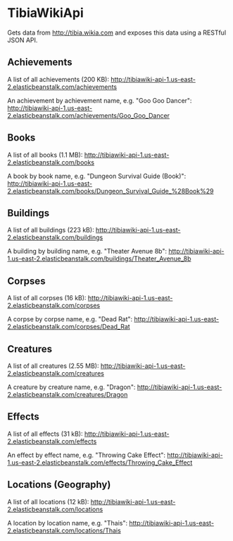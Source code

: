 # TibiaWikiApi

Gets data from http://tibia.wikia.com and exposes this data using a RESTful JSON API.

## Achievements

A list of all achievements (200 KB):
http://tibiawiki-api-1.us-east-2.elasticbeanstalk.com/achievements

An achievement by achievement name, e.g. "Goo Goo Dancer":
http://tibiawiki-api-1.us-east-2.elasticbeanstalk.com/achievements/Goo_Goo_Dancer

## Books

A list of all books (1.1 MB):
http://tibiawiki-api-1.us-east-2.elasticbeanstalk.com/books

A book by book name, e.g. "Dungeon Survival Guide (Book)":
http://tibiawiki-api-1.us-east-2.elasticbeanstalk.com/books/Dungeon_Survival_Guide_%28Book%29

## Buildings

A list of all buildings (223 kB):
http://tibiawiki-api-1.us-east-2.elasticbeanstalk.com/buildings

A building by building name, e.g. "Theater Avenue 8b":
http://tibiawiki-api-1.us-east-2.elasticbeanstalk.com/buildings/Theater_Avenue_8b

## Corpses

A list of all corpses (16 kB):
http://tibiawiki-api-1.us-east-2.elasticbeanstalk.com/corpses

A corpse by corpse name, e.g. "Dead Rat":
http://tibiawiki-api-1.us-east-2.elasticbeanstalk.com/corpses/Dead_Rat

## Creatures

A list of all creatures (2.55 MB):
http://tibiawiki-api-1.us-east-2.elasticbeanstalk.com/creatures

A creature by creature name, e.g. "Dragon":
http://tibiawiki-api-1.us-east-2.elasticbeanstalk.com/creatures/Dragon

## Effects

A list of all effects (31 kB):
http://tibiawiki-api-1.us-east-2.elasticbeanstalk.com/effects

An effect by effect name, e.g. "Throwing Cake Effect":
http://tibiawiki-api-1.us-east-2.elasticbeanstalk.com/effects/Throwing_Cake_Effect

## Locations (Geography)

A list of all locations (12 kB):
http://tibiawiki-api-1.us-east-2.elasticbeanstalk.com/locations

A location by location name, e.g. "Thais":
http://tibiawiki-api-1.us-east-2.elasticbeanstalk.com/locations/Thais
